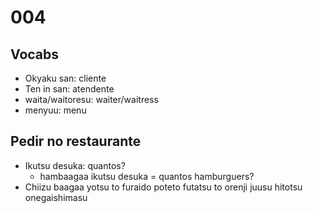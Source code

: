 # 004

## Vocabs

- Okyaku san: cliente
- Ten in san: atendente
- waita/waitoresu: waiter/waitress
- menyuu: menu

## Pedir no restaurante

- Ikutsu desuka: quantos?
  - hambaagaa ikutsu desuka = quantos hamburguers?
- Chiizu baagaa yotsu to furaido poteto futatsu to orenji juusu hitotsu onegaishimasu
